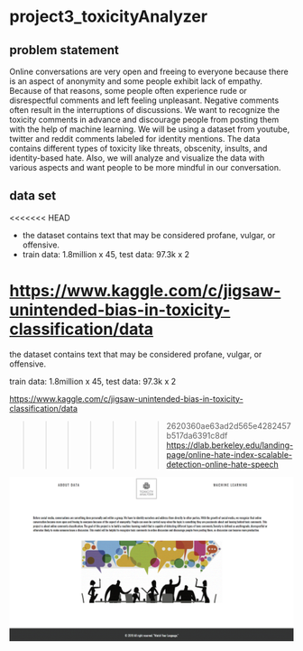 # project3_toxicityAnalyzer

## problem statement
Online conversations are very open and freeing to everyone because there is an aspect of anonymity and some people exhibit lack of empathy. Because of that reasons, some people often experience rude or disrespectful comments and left feeling unpleasant. Negative comments often result in the interruptions of discussions. We want to recognize the toxicity comments in advance and discourage people from posting them with the help of machine learning. We will be using a dataset from youtube, twitter and reddit comments labeled for identity mentions. The data contains different types of toxicity like threats, obscenity, insults, and identity-based hate. Also, we will analyze and visualize the data with various aspects and want people to be more mindful in our conversation.

## data set
<<<<<<< HEAD
* the dataset contains text that may be considered profane, vulgar, or offensive.
* train data: 1.8million x 45, test data: 97.3k x 2

https://www.kaggle.com/c/jigsaw-unintended-bias-in-toxicity-classification/data
=======
the dataset contains text that may be considered profane, vulgar, or offensive.

train data: 1.8million x 45, test data: 97.3k x 2

https://www.kaggle.com/c/jigsaw-unintended-bias-in-toxicity-classification/data

>>>>>>> 2620360ae63ad2d565e4282457b517da6391c8df
https://dlab.berkeley.edu/landing-page/online-hate-index-scalable-detection-online-hate-speech

![Toxicity Analyzer](toxicity.GIF)
